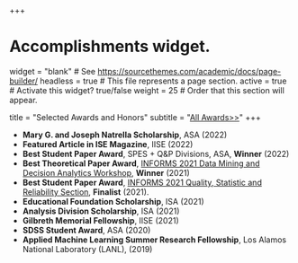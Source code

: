 +++
# Accomplishments widget.
widget = "blank"  # See https://sourcethemes.com/academic/docs/page-builder/
headless = true  # This file represents a page section.
active = true  # Activate this widget? true/false
weight = 25  # Order that this section will appear.

title = "Selected Awards and Honors"
subtitle = "[All Awards>>]()"
+++
* **Mary G. and Joseph Natrella Scholarship**, ASA (2022)
* **Featured Article in ISE Magazine**, IISE (2022)
* **Best Student Paper Award**, SPES + Q&P Divisions, ASA, **Winner** (2022)
* **Best Theoretical Paper Award**, [INFORMS 2021 Data Mining and Decision Analytics Workshop](https://connect.informs.org/data-mining/awards), **Winner** (2021)
* **Best Student Paper Award**, [INFORMS 2021 Quality, Statistic and Reliability Section](https://connect.informs.org/qsr/awards), **Finalist** (2021).
* **Educational Foundation Scholarship**, ISA (2021)
* **Analysis Division Scholarship**, ISA (2021)
* **Gilbreth Memorial Fellowship**, IISE (2021)
* **SDSS Student Award**, ASA (2020)
* **Applied Machine Learning Summer Research Fellowship**, Los Alamos National Laboratory (LANL), (2019)

